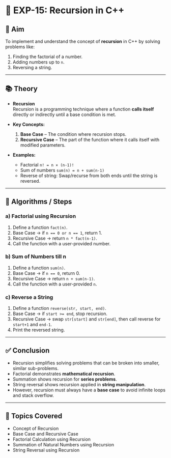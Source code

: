# 🔁 EXP-15: Recursion in C++

## 🎯 Aim

To implement and understand the concept of **recursion** in C++ by solving problems like:  
1. Finding the factorial of a number.  
2. Adding numbers up to `n`.  
3. Reversing a string.  

---

## 📚 Theory

- **Recursion**  
  Recursion is a programming technique where a function **calls itself** directly or indirectly until a base condition is met.  

- **Key Concepts:**  
  1. **Base Case** – The condition where recursion stops.  
  2. **Recursive Case** – The part of the function where it calls itself with modified parameters.  

- **Examples:**  
  - Factorial `n! = n × (n-1)!`  
  - Sum of numbers `sum(n) = n + sum(n-1)`  
  - Reverse of string: Swap/recurse from both ends until the string is reversed.  

---

## 🧮 Algorithms / Steps

### a) **Factorial using Recursion**
1. Define a function `fact(n)`.  
2. Base Case → if `n == 0 or n == 1`, return 1.  
3. Recursive Case → return `n * fact(n-1)`.  
4. Call the function with a user-provided number.  

### b) **Sum of Numbers till n**
1. Define a function `sum(n)`.  
2. Base Case → if `n == 0`, return 0.  
3. Recursive Case → return `n + sum(n-1)`.  
4. Call the function with a user-provided `n`.  

### c) **Reverse a String**
1. Define a function `reverse(str, start, end)`.  
2. Base Case → if `start >= end`, stop recursion.  
3. Recursive Case → swap `str[start]` and `str[end]`, then call reverse for `start+1` and `end-1`.  
4. Print the reversed string.  

---

## ✅ Conclusion

- Recursion simplifies solving problems that can be broken into smaller, similar sub-problems.  
- Factorial demonstrates **mathematical recursion**.  
- Summation shows recursion for **series problems**.  
- String reversal shows recursion applied in **string manipulation**.  
- However, recursion must always have a **base case** to avoid infinite loops and stack overflow.  

---

## 🧵 Topics Covered

- Concept of Recursion  
- Base Case and Recursive Case  
- Factorial Calculation using Recursion  
- Summation of Natural Numbers using Recursion  
- String Reversal using Recursion  
